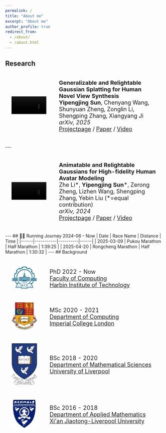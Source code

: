 ```yaml
---
permalink: /
title: "About me"
excerpt: "About me"
author_profile: true
redirect_from: 
  - /about/
  - /about.html
---
```

## Research
<div>
<table style="width:100%;border:none;border-spacing:0px;border-collapse:separate;margin-right:auto;margin-left:auto;font-size: large">
<tr>
<td style="padding:20px;width:30%;vertical-align:middle;border:none" align="center">
<video width="100%" playsinline="" autoplay="autoplay" loop="loop" preload="" muted="">
  <source src="../images/GRGS.mp4" type="video/mp4">
</video>
</td>
<td style="padding:20px;width:70%;vertical-align:middle;border: none" align="left">
<b>Generalizable and Relightable Gaussian Splatting for Human Novel View Synthesis</b><br>
<b>Yipengjing Sun</b>, Chenyang Wang, Shunyuan Zheng, Zonglin Li, Shengping Zhang, Xiangyang Ji<br>
<i>arXiv, 2025</i><br>
<a href="https://grgs.github.io/relight/"><i class="fas fa-fw fa-globe"></i>Projectpage</a> /
<a href="https://arxiv.org/pdf/2311.16096"><i class="fas fa-fw fa-file-pdf"></i>Paper</a> /
<a href="https://www.youtube.com/watch?v=odQOweNhsHM"><i class="fas fa-fw fa-video"></i>Video</a>
</td>
</tr>
</table>
</div>
---
<div>
<table style="width:100%;border:none;border-spacing:0px;border-collapse:separate;margin-right:auto;margin-left:auto;font-size: large">
<tr>
<td style="padding:20px;width:30%;vertical-align:middle;border:none" align="center">
<video width="100%" playsinline="" autoplay="autoplay" loop="loop" preload="" muted="">
  <source src="../images/ani_relit_gaussians.mp4" type="video/mp4">
</video>
</td>
<td style="padding:20px;width:70%;vertical-align:middle;border: none" align="left">
<b>Animatable and Relightable Gaussians for High-fidelity Human Avatar Modeling</b><br>
Zhe Li*, <b>Yipengjing Sun</b>*, Zerong Zheng, Lizhen Wang, Shengping Zhang, Yebin Liu (*=equal contribution)<br>
<i>arXiv, 2024</i><br>
<a href="https://animatable-gaussians.github.io/relight/"><i class="fas fa-fw fa-globe"></i>Projectpage</a> /
<a href="https://arxiv.org/pdf/2311.16096"><i class="fas fa-fw fa-file-pdf"></i>Paper</a> /
<a href="https://www.youtube.com/watch?v=odQOweNhsHM"><i class="fas fa-fw fa-video"></i>Video</a>
</td>
</tr>
</table>
</div>
---
## 🏃‍♂️ Running Journey
2024-06 - Now
| Date | Race Name | Distance | Time | 
|------|-----------|----------|------|
| 2025-03-09 | Pukou Marathon | Half Marathon | 1:39:25 | 
| 2025-04-20 | Rongcheng Marathon | Half Marathon | 1:30:32 | 
---
## Background

<div>
<table style="width:100%;border:none;border-spacing:0px;border-collapse:separate;margin-right:auto;margin-left:auto;font-size: large">
<tr>
<td style="padding:20px;width:25%;vertical-align:middle;border:none" align="center">
<img width="80" src="../images/hit-logo.gif"/> 
</td>
<td style="padding:20px;width:75%;vertical-align:middle;border: none" align="left">
PhD 2022 - Now<br>
<a href="https://computing.hit.edu.cn/">Faculty of Computing</a><br>
<a href="https://www.hit.edu.cn/">Harbin Institute of Technology</a><br>
</td>
</tr>
	
<tr>
<td style="padding:20px;width:25%;vertical-align:middle;border:none" align="center">
<img width="80" src="../images/icl-logo.png"/> 
</td>
<td style="padding:20px;width:75%;vertical-align:middle;border: none" align="left">
MSc 2020 - 2021<br>
<a href="https://www.imperial.ac.uk/computing/">Department of Computing</a><br>
<a href="https://www.imperial.ac.uk/">Imperial College London</a><br>
</td>
</tr>

<tr>
<td style="padding:20px;width:25%;vertical-align:middle;border:none" align="center">
<img width="80" src="../images/liverpool-logo.png"/> 
</td>
<td style="padding:20px;width:75%;vertical-align:middle;border: none" align="left">
BSc 2018 - 2020<br>
<a href="https://www.liverpool.ac.uk/mathematical-sciences/">Department of Mathematical Sciences</a><br>
<a href="https://www.liverpool.ac.uk/">University of Liverpool</a><br>
</td>
</tr>

<tr>
<td style="padding:20px;width:25%;vertical-align:middle;border:none" align="center">
<img width="80" src="../images/xjtlu-logo.png"/> 
</td>
<td style="padding:20px;width:75%;vertical-align:middle;border: none" align="left">
BSc 2016 - 2018<br>
<a href="https://www.xjtlu.edu.cn/en/study/departments/school-of-mathematics-and-physics/applied-mathematics">Department of Applied Mathematics</a><br>
<a href="https://www.xjtlu.edu.cn/en">Xi'an Jiaotong-Liverpool University</a><br>
</td>
</tr>
</table>    
</div>
<!--I am a PhD student at the [University of Tübingen](https://uni-tuebingen.de/en/fakultaeten/mathematisch-naturwissenschaftliche-fakultaet/fachbereiche/informatik/lehrstuehle/autonomous-vision/home/) under the [ELLIS](https://ellis.eu) program, co-supervised by [Andreas Geiger](http://www.cvlibs.net) and [Torsten Sattler](https://tsattler.github.io). I received my Master's and Bachelor's degree from ShanghaiTech University and Xiamen University, respectively. 

My research focuses on Computer Vision and Machine Learning, espically on 3D Vision (Depth Estimation, Plane Detection, Multi-view Stereo, 3D reconstruction, 3D Human Modeling).

My CV is [here](http://niujinshuchong.github.io/files/CV.pdf). 

{% include base_path %}

Education
======
* **University of Tübingen, Germany (Sept. 2021 - Now)**
	* Ph.D, Computer Science
	* Advisor: Andreas Geiger and Torsten Sattler
* **ShanghaiTech University, China (Aug. 2018 - July 2021)**
	* M.S., Computer Science
	* Advisor: [Shenghua Gao](https://cs.hku.hk/people/academic-staff/gaosh)
*  **Xiamen University, China (Aug 2014 - Jun 2018)**
	* B.E., Software Engineering

Work experience
======
* **Tencent AI Lab, Shenzhen, China, (Mar 2020 - Feb 2021)**
	* Research Intern
	* 3D Human Modeling

Selected publications
======
* **[Gaussian Opacity Fields: Efficient Adaptive Surface Reconstruction in Unbounded Scenes](https://niujinshuchong.github.io/gaussian-opacity-fields/)**
	* **Zehao Yu**, Torsten Sattler, Andreas Geiger
	* ACM Transactions on Graphics, SIGGRAPH ASIA 2024
	* [Project](https://niujinshuchong.github.io/gaussian-opacity-fields/), [Paper](https://arxiv.org/pdf/2404.10772.pdf), [Code](https://github.com/autonomousvision/gaussian-opacity-fields)

* **[2D Gaussian Splatting for Geometrically Accurate Radiance Fields](https://surfsplatting.github.io/)**
	* Binbin Huang, **Zehao Yu**, Anpei Chen, Andreas Geiger, Shenghua Gao
	* ACM SIG International Conference on Computer Graphics (**SIGGRAPH**), 2024
	* [Project](https://surfsplatting.github.io/), [Paper](https://arxiv.org/pdf/2403.17888), [Code](https://github.com/hbb1/2d-gaussian-splatting)

* **[Mip-Splatting: Alias-free 3D Gaussian Splatting](https://niujinshuchong.github.io/mip-splatting/)**
	* **Zehao Yu**, Anpei Chen, Binbin Huang, Torsten Sattler, Andreas Geiger
	* IEEE Conference on Computer Vision and Pattern Recognition (**CVPR**), 2024 (**Oral, Best Student Paper**)
	* [Project](https://niujinshuchong.github.io/mip-splatting), [Paper](https://arxiv.org/pdf/2311.16493.pdf), [Code](https://github.com/autonomousvision/mip-splatting), [Demo](https://niujinshuchong.github.io/mip-splatting-demo)

* **[SDFStudio: A Unified Framework for Surface Reconstruction](https://autonomousvision.github.io/sdfstudio)**
	* **Zehao Yu**, Anpei Chen, Bozidar Antic, Songyou Peng, Apratim Bhattacharyya, Michael Niemeyer, Siyu Tang, Torsten Sattler, Andreas Geiger
	* Open source project, 2022
	* [Project](https://autonomousvision.github.io/sdfstudio), [Code](https://github.com/autonomousvision/sdfstudio)

* **[MonoSDF: Exploring Monocular Geometric Cues for Neural Implicit Surface Reconstruction](https://niujinshuchong.github.io/monosdf/)**
	* **Zehao Yu**, Songyou Peng, Michael Niemeyer, Torsten Sattler, Andreas Geiger
	* Thirty-sixth Conference on Neural Information Processing Systems (**NeurIPS**), 2022
	* [Project](https://niujinshuchong.github.io/monosdf/), [Paper](https://arxiv.org/abs/2206.00665), [Code](https://github.com/autonomousvision/monosdf)

* **[P<sup>2</sup>Net: Patch-match and Plane-regularization for Unsupervised Indoor Depth Estimation](https://github.com/svip-lab/Indoor-SfMLearner)**
	* **Zehao Yu\***, Lei Jin*, Shenghua Gao
	* European Conference on Computer Vision (**ECCV**), 2020
	* [Paper](https://arxiv.org/pdf/2007.07696.pdf), [Code](https://github.com/svip-lab/Indoor-SfMLearner)

* **[Fast-MVSNet: Sparse-to-Dense Multi-View Stereo With Learned Propagation and Gauss-Newton Refinement](https://github.com/svip-lab/FastMVSNet)**
	* **Zehao Yu**, Shenghua Gao
	* IEEE Conference on Computer Vision and Pattern Recognition (**CVPR**), 2020
	* [Paper](https://arxiv.org/pdf/2003.13017.pdf), [Code](https://github.com/svip-lab/FastMVSNet)

* **[Single-Image Piece-wise Planar 3D Reconstruction via Associative Embedding](https://github.com/svip-lab/PlanarReconstruction)**
	* **Zehao Yu\***, Jia Zheng*, Dongze Lian, Zihan Zhou, Shenghua Gao
	* IEEE Conference on Computer Vision and Pattern Recognition (**CVPR**), 2019
	* [Paper](https://arxiv.org/pdf/1902.09777.pdf), [Code](https://github.com/svip-lab/PlanarReconstruction)


Professional Services
======
* Journal Reviewer: <i> IEEE Transactions on Circuits and Systems for Video Technology (TCSVT) </i>
* Journal Reviewer: <i> IEEE Transactions on Image Processing (TIP) </i>
* Conference Reviewer: <i> Association for the Advancement of Artificial Intelligence (AAAI) </i>
-->

